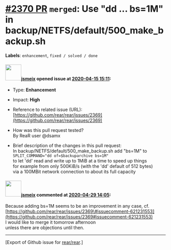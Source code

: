 [\#2370 PR](https://github.com/rear/rear/pull/2370) `merged`: Use "dd ... bs=1M" in backup/NETFS/default/500\_make\_backup.sh
=============================================================================================================================

**Labels**: `enhancement`, `fixed / solved / done`

#### <img src="https://avatars.githubusercontent.com/u/1788608?u=925fc54e2ce01551392622446ece427f51e2f0ce&v=4" width="50">[jsmeix](https://github.com/jsmeix) opened issue at [2020-04-15 15:11](https://github.com/rear/rear/pull/2370):

-   Type: **Enhancement**

-   Impact: **High**

-   Reference to related issue (URL):  
    [https://github.com/rear/rear/issues/2369](https://github.com/rear/rear/issues/2369)

-   How was this pull request tested?  
    By ReaR user @dsamx

-   Brief description of the changes in this pull request:  
    In backup/NETFS/default/500\_make\_backup.sh add "bs=1M" to  
    `SPLIT_COMMAND="dd of=$backuparchive bs=1M"`  
    to let 'dd' read and write up to 1MiB at a time to speed up things  
    for example from only 500KiB/s (with the 'dd' default of 512
    bytes)  
    via a 100MBit network connection to about its full capacity

#### <img src="https://avatars.githubusercontent.com/u/1788608?u=925fc54e2ce01551392622446ece427f51e2f0ce&v=4" width="50">[jsmeix](https://github.com/jsmeix) commented at [2020-04-29 14:05](https://github.com/rear/rear/pull/2370#issuecomment-621232410):

Because adding bs=1M seems to be an improvement in any case, cf.  
[https://github.com/rear/rear/issues/2369\#issuecomment-621231553](https://github.com/rear/rear/issues/2369#issuecomment-621231553)  
I would like to merge it tomorrow afternoon  
unless there are objections until then.

------------------------------------------------------------------------

\[Export of Github issue for
[rear/rear](https://github.com/rear/rear).\]
